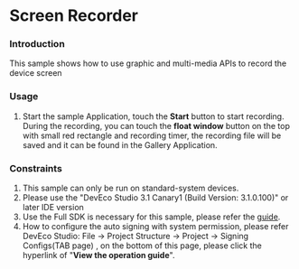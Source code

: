 # Screen Recorder

### Introduction

 This sample shows how to use graphic and multi-media APIs to record the device screen

### Usage

1. Start the sample Application, touch the **Start** button to start recording. During the recording, you can touch the **float window** button on the top with small red rectangle and recording timer, the recording file will be saved and it can be found in the Gallery Application. 

### Constraints

1. This sample can only be run on standard-system devices.
2. Please use the "DevEco Studio 3.1 Canary1 (Build Version: 3.1.0.100)" or later IDE version
3. Use the Full SDK is necessary for this sample, please refer the [guide](https://gitee.com/openharmony/docs/blob/master/zh-cn/application-dev/quick-start/full-sdk-switch-guide.md).
4. How to configure the auto signing with system permission, please refer DevEco Studio: File -> Project Structure -> Project -> Signing Configs(TAB page) , on the bottom of this page, please click the hyperlink of "**View the operation guide**".
